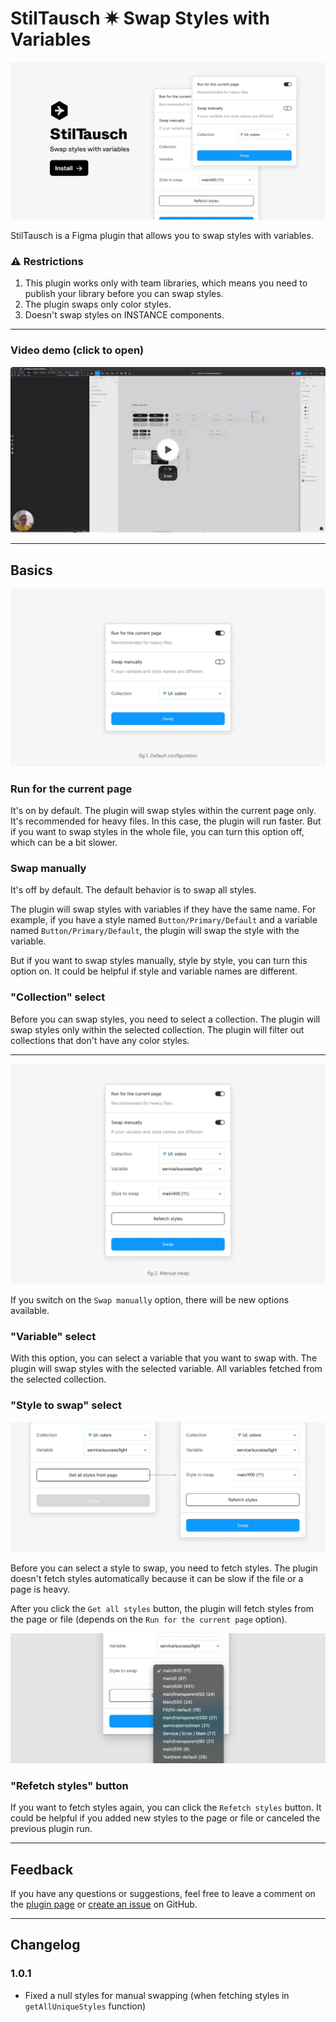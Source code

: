 # StilTausch ✷ Swap Styles with Variables

[![Preview](./readme-assets/preview.webp)](https://www.figma.com/community/plugin/1265414931203814032)

StilTausch is a Figma plugin that allows you to swap styles with variables.

### ⚠️ Restrictions

1. This plugin works only with team libraries, which means you need to publish your library before you can swap styles.
2. The plugin swaps only color styles.
3. Doesn't swap styles on INSTANCE components.

---

### Video demo (click to open)

[![Video demo](./readme-assets/video-preview.webp)](https://www.loom.com/share/5384845dd4c94885b636944ce7520603?sid=07e7e264-d85a-49ad-82ab-42211599f5b0)

---

## Basics

![fig.1](./readme-assets/fig1.webp)

### Run for the current page

It's on by default. The plugin will swap styles within the current page only. It's recommended for heavy files. In this case, the plugin will run faster. But if you want to swap styles in the whole file, you can turn this option off, which can be a bit slower.

### Swap manually

It's off by default. The default behavior is to swap all styles.

The plugin will swap styles with variables if they have the same name. For example, if you have a style named `Button/Primary/Default` and a variable named `Button/Primary/Default`, the plugin will swap the style with the variable.

But if you want to swap styles manually, style by style, you can turn this option on. It could be helpful if style and variable names are different.

### "Collection" select

Before you can swap styles, you need to select a collection. The plugin will swap styles only within the selected collection. The plugin will filter out collections that don't have any color styles.

---

![fig.2](./readme-assets/fig2.webp)

If you switch on the `Swap manually` option, there will be new options available.

### "Variable" select

With this option, you can select a variable that you want to swap with. The plugin will swap styles with the selected variable. All variables fetched from the selected collection.

### "Style to swap" select

![fig.3](./readme-assets/fig3.webp)

Before you can select a style to swap, you need to fetch styles. The plugin doesn't fetch styles automatically because it can be slow if the file or a page is heavy.

After you click the `Get all styles` button, the plugin will fetch styles from the page or file (depends on the `Run for the current page` option).

![fig.4](./readme-assets/fig4.webp)

### "Refetch styles" button

If you want to fetch styles again, you can click the `Refetch styles` button. It could be helpful if you added new styles to the page or file or canceled the previous plugin run.

---

## Feedback

If you have any questions or suggestions, feel free to leave a comment on the [plugin page](https://www.figma.com/community/plugin/1265414931203814032) or [create an issue](https://github.com/PavelLaptev/StilTausch-Swap-styles-with-variables/issues) on GitHub.

---

## Changelog

### 1.0.1

- Fixed a null styles for manual swapping (when fetching styles in `getAllUniqueStyles` function)
